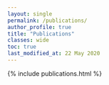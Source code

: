 ```yaml
---
layout: single
permalink: /publications/
author_profile: true
title: "Publications"
classes: wide
toc: true
last_modified_at: 22 May 2020
---
```



{% include publications.html %}

